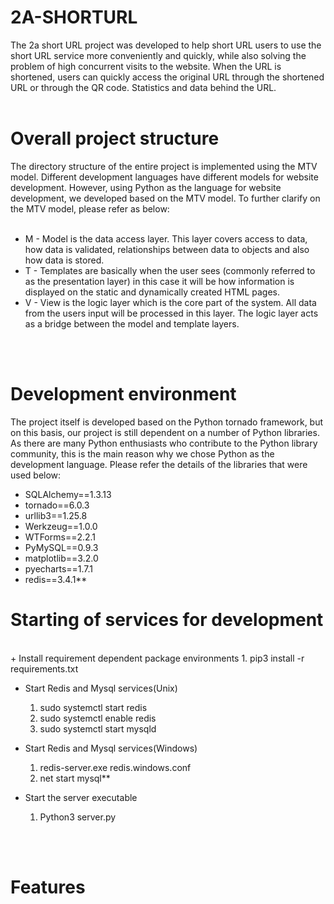 # 2A-SHORTURL

The 2a short URL project was developed to help short URL users to use the short URL service more conveniently and quickly, while also solving the problem of high concurrent visits to the website. When the URL is shortened, users can quickly access the original URL through the shortened URL or through the QR code. Statistics and data behind the URL.
<br>
<br>
# Overall project structure 
The directory structure of the entire project is implemented using the MTV model. Different development languages ​​have different models for website development. However, using Python as the language for website development, we developed based on the  MTV model.
To further clarify on the MTV model, please refer as below:
<br>
<br>
* M - Model is the data access layer. This layer covers access to data, how data is validated, relationships between data to objects and also how data is stored.
* T - Templates are basically when the user sees (commonly referred to as the presentation layer) in this case it will be how information is displayed on the static and dynamically created HTML pages.
* V - View is the logic layer which is the core part of the system. All data from the users input will be processed in this layer. The logic layer acts as a bridge between the model and template layers.
<br>
<br>

# Development environment
The project itself is developed based on the Python tornado framework, but on this basis, our project is still dependent on a number of Python libraries. As there are many Python enthusiasts who contribute to the Python library community, this is the main reason why we chose Python as the development language. Please refer the details of the libraries that were used below:

* SQLAlchemy==1.3.13
* tornado==6.0.3
* urllib3==1.25.8
* Werkzeug==1.0.0
* WTForms==2.2.1
* PyMySQL==0.9.3
* matplotlib==3.2.0
* pyecharts==1.7.1
* redis==3.4.1**

# Starting of services for development
<br>
+ Install requirement dependent package environments
  1. pip3 install -r requirements.txt 
   
+ Start Redis and Mysql services(Unix)
 
  1. sudo systemctl start redis 
  2. sudo systemctl enable redis 
  3. sudo systemctl start mysqld 

+ Start Redis and Mysql services(Windows)

  1. redis-server.exe redis.windows.conf 
  2. net start mysql** 

+ Start the server executable
  1. Python3 server.py 
<br>
<br>

# Features
